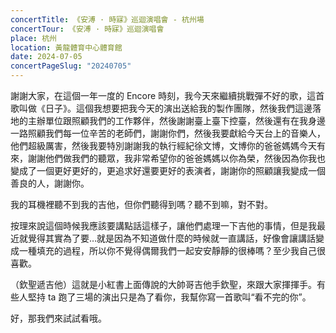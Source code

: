 ```yaml
---
concertTitle: 《安溥 · 時寐》巡迴演唱會 - 杭州場
concertTour: 《安溥 · 時寐》巡迴演唱會
place: 杭州
location: 黃龍體育中心體育館
date: 2024-07-05
concertPageSlug: "20240705"
---
```

謝謝大家，在這個一年一度的 Encore 時刻，我今天來繼續挑戰彈不好的歌，這首歌叫做《日子》。這個我想要把我今天的演出送給我的製作團隊，然後我們這邊落地的主辦單位跟照顧我們的工作夥伴，然後謝謝臺上臺下控臺，然後還有在我身邊一路照顧我們每一位辛苦的老師們，謝謝你們，然後我要獻給今天台上的音樂人，他們超級厲害，然後我要特別謝謝我的執行經紀徐文博，文博你的爸爸媽媽今天有來，謝謝他們做我們的聽眾，我非常希望你的爸爸媽媽以你為榮，然後因為你我也變成了一個更好更好的，更追求好還要更好的表演者，謝謝你的照顧讓我變成一個善良的人，謝謝你。

我的耳機裡聽不到我的吉他，但你們聽得到嗎？聽不到嘛，對不對。

按理來說這個時候我應該要講點話這樣子，讓他們處理一下吉他的事情，但是我最近就覺得其實為了要…就是因為不知道做什麼的時候就一直講話，好像會讓講話變成一種填充的過程，所以你不覺得偶爾我們一起安安靜靜的很棒嗎？至少我自己很喜歡。

（欽聖遞吉他）這就是小紅書上面傳說的大帥哥吉他手欽聖，來跟大家揮揮手。有些人堅持 ta 跑了三場的演出只是為了看你，我幫你寫一首歌叫“看不完的你”。

好，那我們來試試看哦。